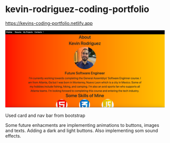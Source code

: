 # kevin-rodriguez-coding-portfolio

https://kevins-coding-portfolio.netlify.app

![image](/assets/Images/view.png)

Used card and nav bar from bootstrap

Some future enhacments are implementing animations to buttons, images and texts. Adding a dark and light buttons. Also implementing som sound effects. 
